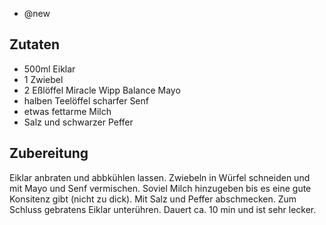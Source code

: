- @new

## Zutaten
- 500ml Eiklar
- 1 Zwiebel
- 2 Eßlöffel Miracle Wipp Balance Mayo
- halben Teelöffel scharfer Senf
- etwas fettarme Milch
- Salz und schwarzer Peffer

## Zubereitung
Eiklar anbraten und abbkühlen lassen. Zwiebeln in Würfel schneiden und mit Mayo und Senf vermischen. Soviel Milch hinzugeben bis es eine gute Konsitenz gibt (nicht zu dick). Mit Salz und Peffer abschmecken. Zum Schluss gebratens Eiklar unterühren. Dauert ca. 10 min und ist sehr lecker.

